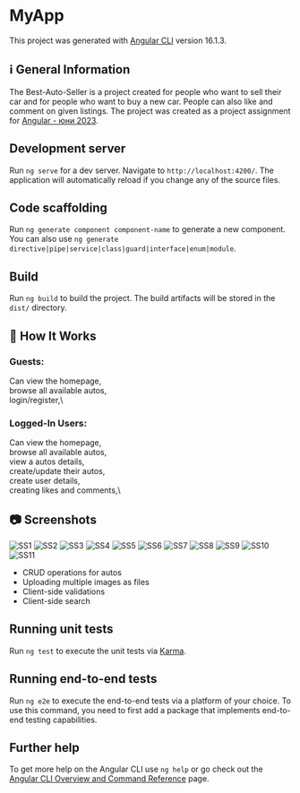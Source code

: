 # MyApp
This project was generated with [Angular CLI](https://github.com/angular/angular-cli) version 16.1.3.

## ℹ️ General Information
<a name="general-information" />

The Best-Auto-Seller is a project created for people who want to sell their car and for people who want to buy a new car. People can also like and comment on given listings.
The project was created as a project assignment for [Angular - юни 2023](https://softuni.bg/trainings/4112/angular-june-2023).

## Development server

Run `ng serve` for a dev server. Navigate to `http://localhost:4200/`. The application will automatically reload if you change any of the source files.

## Code scaffolding

Run `ng generate component component-name` to generate a new component. You can also use `ng generate directive|pipe|service|class|guard|interface|enum|module`.

## Build

Run `ng build` to build the project. The build artifacts will be stored in the `dist/` directory.


## 💁 How It Works
<a name="how-it-works"/>

### Guests:
Can view the homepage,\
browse all available autos,\
login/register,\


### Logged-In Users:
Can view the homepage,\
browse all available autos,\
view a autos details,\
create/update their autos,\
create user details,\
creating likes and comments,\


## 📷 Screenshots
<a name="screenshots"/>

![SS1](src/assets/screenshots/scr1.png)
![SS2](src/assets/screenshots/scr2.png)
![SS3](src/assets/screenshots/scr3.png)
![SS4](src/assets/screenshots/scr4.png)
![SS5](src/assets/screenshots/scr5.png)
![SS6](src/assets/screenshots/scr6.png)
![SS7](src/assets/screenshots/scr7.png)
![SS8](src/assets/screenshots/scr8.png)
![SS9](src/assets/screenshots/scr9.png)
![SS10](src/assets/screenshots/scr10.png)
![SS11](src/assets/screenshots/scr11.png)



<a name="features"/>

- CRUD operations for autos
- Uploading multiple images as files
- Client-side validations
- Client-side search

## Running unit tests

Run `ng test` to execute the unit tests via [Karma](https://karma-runner.github.io).

## Running end-to-end tests

Run `ng e2e` to execute the end-to-end tests via a platform of your choice. To use this command, you need to first add a package that implements end-to-end testing capabilities.

## Further help

To get more help on the Angular CLI use `ng help` or go check out the [Angular CLI Overview and Command Reference](https://angular.io/cli) page.
